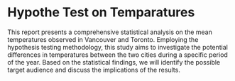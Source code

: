 # Hypothe Test on Temparatures

This report presents a comprehensive statistical analysis on the mean temperatures observed in Vancouver and Toronto. Employing the hypothesis testing methodology, this study aims to investigate the potential differences in temperatures between the two cities during a specific period of the year. Based on the statistical findings, we will identify the possible target audience and discuss the implications of the results.